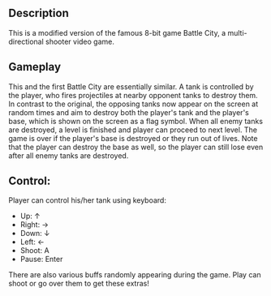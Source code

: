 ## Description

This is a modified version of the famous 8-bit game Battle City, a multi-directional shooter video game.

## Gameplay

This and the first Battle City are essentially similar. A tank is controlled by the player, who fires projectiles at
nearby opponent tanks to destroy them. In contrast to the original, the opposing tanks now appear on the screen at
random times and aim to destroy both the player's tank and the player's base, which is shown on the screen as a flag
symbol. When all enemy tanks are destroyed, a level is finished and player can proceed to next level. The game is over
if the player's base is destroyed or they run out of lives. Note that the player can destroy the base as well, so the
player can still lose even after all enemy tanks are destroyed.

## Control:

Player can control his/her tank using keyboard:

+ Up: ↑
+ Right: →
+ Down: ↓
+ Left: ←
+ Shoot: A
+ Pause: Enter 

There are also various buffs randomly appearing during the game. Play can shoot or go over them to get these extras! 

